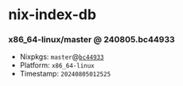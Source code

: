 # nix-index-db
### x86_64-linux/master @ 240805.bc44933
- Nixpkgs: `master`@[`bc44933`](https://github.com/NixOS/nixpkgs/commit/bc4493390ffec8b4e023dc8874ef103ed854e4e0)
- Platform: `x86_64-linux`
- Timestamp: `20240805012525`
